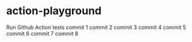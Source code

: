 # action-playground
Run Github Action tests
commit 1
commit 2
commit 3
commit 4
commit 5
commit 6
commit 7
commit 8
